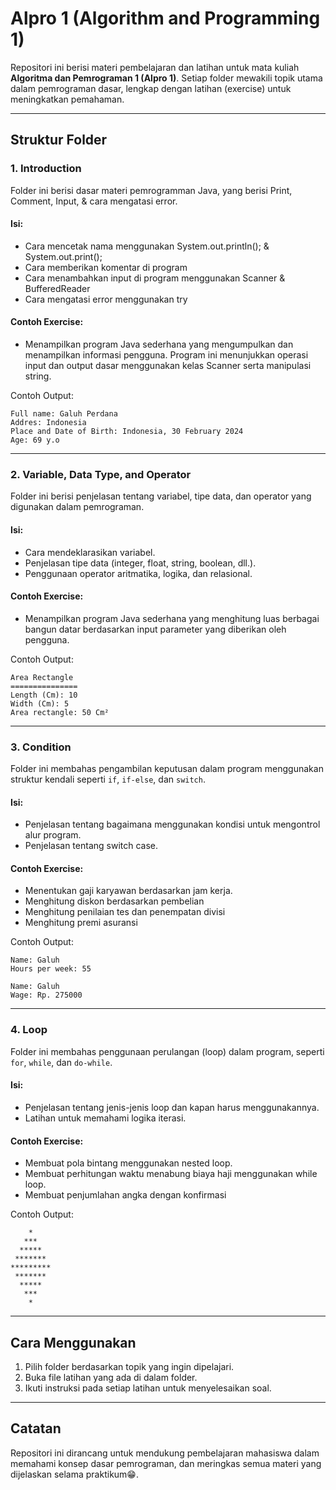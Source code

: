 # Alpro 1 (Algorithm and Programming 1)

Repositori ini berisi materi pembelajaran dan latihan untuk mata kuliah **Algoritma dan Pemrograman 1 (Alpro 1)**. Setiap folder mewakili topik utama dalam pemrograman dasar, lengkap dengan latihan (exercise) untuk meningkatkan pemahaman.

---

## Struktur Folder

### 1. **Introduction**
Folder ini berisi dasar materi pemrogramman Java, yang berisi Print, Comment, Input, & cara mengatasi error.

#### Isi:
- Cara mencetak nama menggunakan System.out.println(); & System.out.print();
- Cara memberikan komentar di program
- Cara menambahkan input di program menggunakan Scanner & BufferedReader
- Cara mengatasi error menggunakan try
#### Contoh Exercise:
- Menampilkan program Java sederhana yang mengumpulkan dan menampilkan informasi pengguna. Program ini menunjukkan operasi input dan output dasar menggunakan kelas Scanner serta manipulasi string.

Contoh Output:
```
Full name: Galuh Perdana
Addres: Indonesia
Place and Date of Birth: Indonesia, 30 February 2024
Age: 69 y.o
```
---

### 2. **Variable, Data Type, and Operator**
Folder ini berisi penjelasan tentang variabel, tipe data, dan operator yang digunakan dalam pemrograman.

#### Isi:
- Cara mendeklarasikan variabel.
- Penjelasan tipe data (integer, float, string, boolean, dll.).
- Penggunaan operator aritmatika, logika, dan relasional.

#### Contoh Exercise:
- Menampilkan program Java sederhana yang menghitung luas berbagai bangun datar berdasarkan input parameter yang diberikan oleh pengguna.

Contoh Output: 
```
Area Rectangle
===============
Length (Cm): 10
Width (Cm): 5
Area rectangle: 50 Cm²
```

---

### 3. **Condition**
Folder ini membahas pengambilan keputusan dalam program menggunakan struktur kendali seperti `if`, `if-else`, dan `switch`.

#### Isi:
- Penjelasan tentang bagaimana menggunakan kondisi untuk mengontrol alur program.
- Penjelasan tentang switch case.

#### Contoh Exercise:
- Menentukan gaji karyawan berdasarkan jam kerja.
- Menghitung diskon berdasarkan pembelian
- Menghitung penilaian tes dan penempatan divisi
- Menghitung premi asuransi

Contoh Output:
```
Name: Galuh
Hours per week: 55

Name: Galuh
Wage: Rp. 275000
```

---

### 4. **Loop**
Folder ini membahas penggunaan perulangan (loop) dalam program, seperti `for`, `while`, dan `do-while`.

#### Isi:
- Penjelasan tentang jenis-jenis loop dan kapan harus menggunakannya.
- Latihan untuk memahami logika iterasi.

#### Contoh Exercise:
- Membuat pola bintang menggunakan nested loop.
- Membuat perhitungan waktu menabung biaya haji menggunakan while loop.
- Membuat penjumlahan angka dengan konfirmasi

Contoh Output:
```
    *
   ***
  *****
 *******
*********
 *******
  *****
   ***
    *
```

---

## Cara Menggunakan
1. Pilih folder berdasarkan topik yang ingin dipelajari.
2. Buka file latihan yang ada di dalam folder.
3. Ikuti instruksi pada setiap latihan untuk menyelesaikan soal.

---

## Catatan
Repositori ini dirancang untuk mendukung pembelajaran mahasiswa dalam memahami konsep dasar pemrograman, dan meringkas semua materi yang dijelaskan selama praktikum😁.
